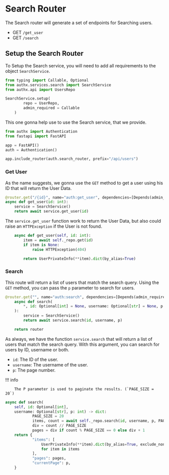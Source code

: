 # Search Router

The Search router will generate a set of endpoints for Searching users.

- GET `/get_user`
- GET `/search`

## Setup the Search Router

To Setup the Search service, you will need to add all requirements to the object
`SearchService`.

```py
from typing import Callable, Optional
from authx.services.search import SearchService
from authx.api import UsersRepo

SearchService.setup(
        repo = UserRepo,
        admin_required = Callable
    )
```

This one gonna help use to use the Search service, that we provide.

```py
from authx import Authentication
from fastapi import FastAPI

app = FastAPI()
auth = Authentication()

app.include_router(auth.search_router, prefix="/api/users")
```

### Get User

As the name suggests, we gonna use the `GET` method to get a user using his ID
that will return the User Data.

```py
@router.get("/{id}", name="auth:get_user", dependencies=[Depends(admin_required)])
async def get_user(id: int):
    service = SearchService()
    return await service.get_user(id)
```

The `service.get_user` function work to return the User Data, but also could
raise an `HTTPException` if the User is not found.

```py
    async def get_user(self, id: int):
        item = await self._repo.get(id)
        if item is None:
            raise HTTPException(404)

        return UserPrivateInfo(**item).dict(by_alias=True)
```

### Search

This route will return a list of users that match the search query. Using the
`GET` method, you can pass the `p` parameter to search for users.

```py
@router.get("", name="auth:search", dependencies=[Depends(admin_required)])
    async def search(
        *, id: Optional[int] = None, username: Optional[str] = None, p: int = 1
    ):
        service = SearchService()
        return await service.search(id, username, p)

    return router
```

As always, we have the function `service.search` that will return a list of
users that match the search query. With this argument, you can search for users
by ID, username or both.

- `id`: The ID of the user.
- `username`: The username of the user.
- `p`: The page number.

!!! info

        The P parameter is used to paginate the results. (`PAGE_SIZE = 20`)

```py
async def search(
    self, id: Optional[int],
    username: Optional[str], p: int) -> dict:
            PAGE_SIZE = 20
            items, count = await self._repo.search(id, username, p, PAGE_SIZE)
            div = count // PAGE_SIZE
            pages = div if count % PAGE_SIZE == 0 else div + 1
    return {
            "items": [
                UserPrivateInfo(**item).dict(by_alias=True, exclude_none=True)
                for item in items
            ],
            "pages": pages,
            "currentPage": p,
    }
```
